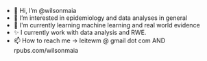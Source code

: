 - 👋 Hi, I’m @wilsonmaia
- 👀 I’m interested in epidemiology and data analyses in general
- 🌱 I'm currently learning machine learning and real world evidence
- ✨ I currently work with data analysis and RWE.
- 📫 How to reach me -> leitewm @ gmail dot com AND rpubs.com/wilsonmaia

<!---
wilsonmaia/wilsonmaia is a ✨ special ✨ repository because its `README.md` (this file) appears on your GitHub profile.
You can click the Preview link to take a look at your changes.
--->
